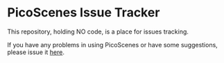 # PicoScenes Issue Tracker

This repository, holding NO code, is a place for issues tracking.

If you have any problems in using PicoScenes or have some suggestions, please issue it [here](https://gitlab.com/wifisensing/picoscenes-issue-tracker/issues).
